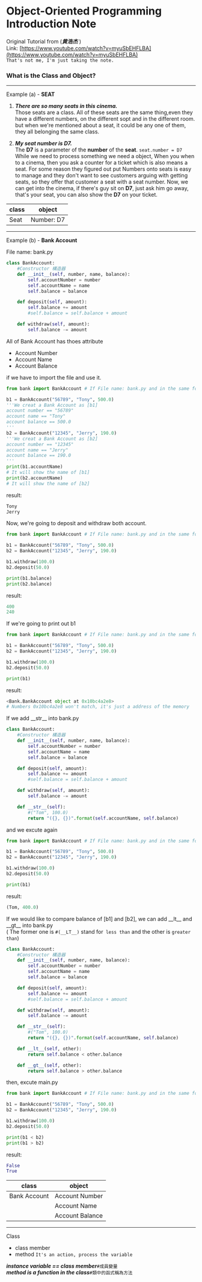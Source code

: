 # Object-Oriented Programming Introduction Note  

Original Tutorial from (__*黄浩杰*__ )  
Link: [https://www.youtube.com/watch?v=myuSbEHFLBA](https://www.youtube.com/watch?v=myuSbEHFLBA)  
`That's not me, I'm just taking the note.`  


### What is the Class and Object?
___
Example (a) - __SEAT__

1. *__There are so many seats in this cinema.__*  
Those seats are a class.
All of these seats are the same thing,even they have a different numbers,
on the different sopt and in the different room. but when we're mentioned about a seat, it could be any one of them, they all belonging the same class.

2. *__My seat number is D7.__*  
The __D7__ is a parameter of the __number__ of the __seat__.
`seat.number = D7`
While we need to process something we need a object,
When you when to a cinema, then you ask a counter for a ticket which is also means a seat. For some reason they figured out put Numbers onto seats is easy to manage and they don't want to see customers arguing with getting seats, so they offer that customer a seat with a seat number.
Now, we can get into the cinema, if there's guy sit on __D7__, just ask him go away, that's your seat, you can also show the __D7__ on your ticket.

| __class__ | __object__ |
|-----------|------------|
| Seat      | Number: D7 |  

___
Example (b) - __Bank Account__
  
File name: bank.py  
```python
class BankAccount:
    #Constructor 構造器
    def __init__(self, number, name, balance):
        self.accountNumber = number
        self.accountName = name
        self.balance = balance

    def deposit(self, amount):
        self.balance += amount
        #self.balance = self.balance + amount

    def withdraw(self, amount):
        self.balance -= amount

```
All of Bank Account has thoes attribute  
+ Account Number  
+ Account Name  
+ Account Balance  
  
if we have to import the file and use it.  
```python
from bank import BankAccount # If File name: bank.py and in the same folder

b1 = BankAccount("56789", "Tony", 500.0) 
'''We creat a Bank Account as [b1]
account number == "56789"
account name == "Tony"
account balance == 500.0
'''
b2 = BankAccount("12345", "Jerry", 190.0) 
'''We creat a Bank Account as [b2]
account number == "12345"
account name == "Jerry"
account balance == 190.0
'''
print(b1.accountName)
# It will show the name of [b1]
print(b2.accountName)
# It will show the name of [b2]
```

result:  
```python
Tony
Jerry
```
  
Now, we're going to deposit and withdraw both account.  
```python
from bank import BankAccount # If File name: bank.py and in the same folder

b1 = BankAccount("56789", "Tony", 500.0) 
b2 = BankAccount("12345", "Jerry", 190.0)

b1.withdraw(100.0)
b2.deposit(50.0)

print(b1.balance)
print(b2.balance)
```

result:  
```python
400
240
```
  
If we're going to print out b1  
```python
from bank import BankAccount # If File name: bank.py and in the same folder

b1 = BankAccount("56789", "Tony", 500.0) 
b2 = BankAccount("12345", "Jerry", 190.0)

b1.withdraw(100.0)
b2.deposit(50.0)

print(b1)
```

result:  
```python
<Bank.BankAccount object at 0x10bc4a2e8> 
# Numbers 0x10bc4a2e8 won't match, it's just a address of the memory
```

If we add \_\_str\_\_ into bank.py  
```python
class BankAccount:
    #Constructor 構造器
    def __init__(self, number, name, balance):
        self.accountNumber = number
        self.accountName = name
        self.balance = balance

    def deposit(self, amount):
        self.balance += amount
        #self.balance = self.balance + amount

    def withdraw(self, amount):
        self.balance -= amount

    def __str__(self):
        #("Tom", 100.0)
        return "({}, {})".format(self.accountName, self.balance)


```

and we excute again  
```python
from bank import BankAccount # If File name: bank.py and in the same folder

b1 = BankAccount("56789", "Tony", 500.0) 
b2 = BankAccount("12345", "Jerry", 190.0)

b1.withdraw(100.0)
b2.deposit(50.0)

print(b1)
```

result:  
```python
(Tom, 400.0)
```
  
If we would like to compare balance of [b1] and [b2],
we can add \_\_lt\_\_ and \_\_gt\_\_ into bank.py  
( The former one is `#(__LT__)`  stand for` less than` and the other is `greater than`)  
```python
class BankAccount:
    #Constructor 構造器
    def __init__(self, number, name, balance):
        self.accountNumber = number
        self.accountName = name
        self.balance = balance

    def deposit(self, amount):
        self.balance += amount
        #self.balance = self.balance + amount

    def withdraw(self, amount):
        self.balance -= amount

    def __str__(self):
        #("Tom", 100.0)
        return "({}, {})".format(self.accountName, self.balance)

    def __lt__(self, other):
        return self.balance < other.balance

    def __gt__(self, other):
        return self.balance > other.balance

```

then, excute main.py  
```python
from bank import BankAccount # If File name: bank.py and in the same folder

b1 = BankAccount("56789", "Tony", 500.0) 
b2 = BankAccount("12345", "Jerry", 190.0)

b1.withdraw(100.0)
b2.deposit(50.0)

print(b1 < b2)
print(b1 > b2)
```

result:  
```python
False
True
```
  
|  __class__   |    __object__   |
|--------------|-----------------|
| Bank Account | Account Number  |
|              | Account Name    |
|              | Account Balance |


___

Class  
+ class member  
+ method `It's an action, process the variable`  

__*instance variable == class member*__`#成員變量`  
__*method is a function in the class*__`#類中的函式稱為方法`
